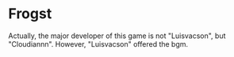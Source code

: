 # Frogst
Actually, the major developer of this game is not "Luisvacson", but "Cloudiannn".
However, "Luisvacson" offered the bgm.
